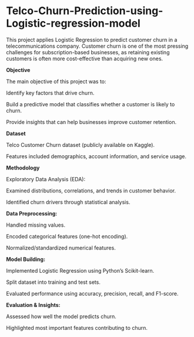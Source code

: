 # Telco-Churn-Prediction-using-Logistic-regression-model
This project applies Logistic Regression to predict customer churn in a telecommunications company. Customer churn is one of the most pressing challenges for subscription-based businesses, as retaining existing customers is often more cost-effective than acquiring new ones.

**Objective**

The main objective of this project was to:

Identify key factors that drive churn.

Build a predictive model that classifies whether a customer is likely to churn.

Provide insights that can help businesses improve customer retention.

**Dataset**

Telco Customer Churn dataset (publicly available on Kaggle).

Features included demographics, account information, and service usage.

**Methodology**

Exploratory Data Analysis (EDA):

Examined distributions, correlations, and trends in customer behavior.

Identified churn drivers through statistical analysis.

**Data Preprocessing:**

Handled missing values.

Encoded categorical features (one-hot encoding).

Normalized/standardized numerical features.

**Model Building:**

Implemented Logistic Regression using Python’s Scikit-learn.

Split dataset into training and test sets.

Evaluated performance using accuracy, precision, recall, and F1-score.

**Evaluation & Insights:**

Assessed how well the model predicts churn.

Highlighted most important features contributing to churn.
